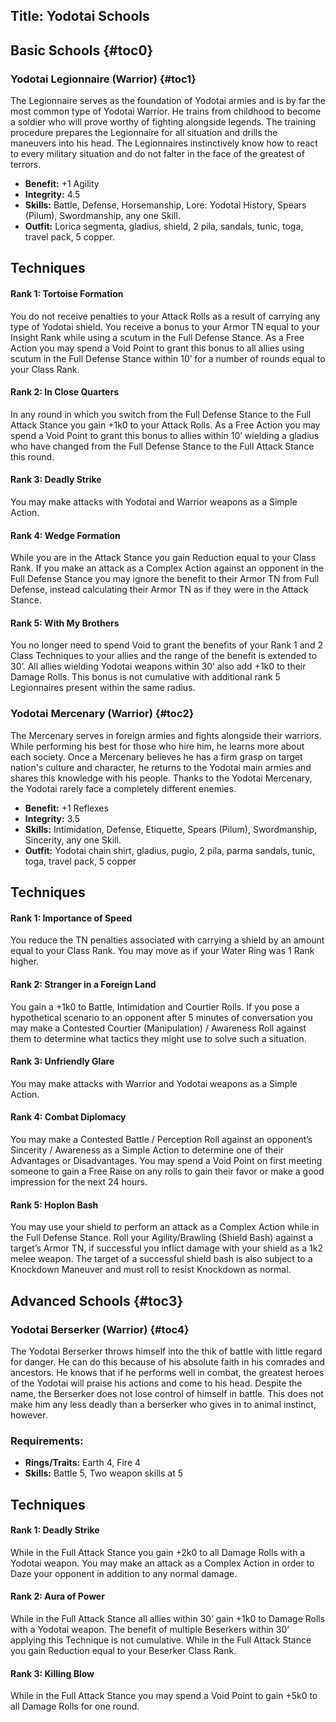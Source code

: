 Title: Yodotai Schools
---
## <span>Basic Schools</span> {#toc0}

### <span>Yodotai Legionnaire (Warrior)</span> {#toc1}

The Legionnaire serves as the foundation of Yodotai armies and is by far the most common type of Yodotai Warrior. He trains from childhood to become a soldier who will prove worthy of fighting alongside legends. The training procedure prepares the Legionnaire for all situation and drills the maneuvers into his head. The Legionnaires instinctively know how to react to every military situation and do not falter in the face of the greatest of terrors.

- <strong>Benefit:</strong> +1 Agility
- <strong>Integrity:</strong> 4.5
- <strong>Skills:</strong> Battle, Defense, Horsemanship, Lore: Yodotai History, Spears (Pilum), Swordmanship, any one Skill.
- <strong>Outfit:</strong> Lorica segmenta, gladius, shield, 2 pila, sandals, tunic, toga, travel pack, 5 copper.

## <strong>Techniques</strong>
#### Rank 1: Tortoise Formation

You do not receive penalties to your Attack Rolls as a result of carrying any type of Yodotai shield. You receive a bonus to your Armor TN equal to your Insight Rank while using a scutum in the Full Defense Stance. As a Free Action you may spend a Void Point to grant this bonus to all allies using scutum in the Full Defense Stance within 10’ for a number of rounds equal to your Class Rank.
#### Rank 2: In Close Quarters

In any round in which you switch from the Full Defense Stance to the Full Attack Stance you gain +1k0 to your Attack Rolls. As a Free Action you may spend a Void Point to grant this bonus to allies within 10’ wielding a gladius who have changed from the Full Defense Stance to the Full Attack Stance this round.
#### Rank 3: Deadly Strike

You may make attacks with Yodotai and Warrior weapons as a Simple Action.
#### Rank 4: Wedge Formation

While you are in the Attack Stance you gain Reduction equal to your Class Rank. If you make an attack as a Complex Action against an opponent in the Full Defense Stance you may ignore the benefit to their Armor TN from Full Defense, instead calculating their Armor TN as if they were in the Attack Stance.
#### Rank 5: With My Brothers

You no longer need to spend Void to grant the benefits of your Rank 1 and 2 Class Techniques to your allies and the range of the benefit is extended to 30’. All allies wielding Yodotai weapons within 30’ also add +1k0 to their Damage Rolls. This bonus is not cumulative with additional rank 5 Legionnaires present within the same radius.
### <span>Yodotai Mercenary (Warrior)</span> {#toc2}

The Mercenary serves in foreign armies and fights alongside their warriors. While performing his best for those who hire him, he learns more about each society. Once a Mercenary believes he has a firm grasp on target nation's culture and character, he returns to the Yodotai main armies and shares this knowledge with his people. Thanks to the Yodotai Mercenary, the Yodotai rarely face a completely different enemies.

- <strong>Benefit:</strong> +1 Reflexes
- <strong>Integrity:</strong> 3.5
- <strong>Skills:</strong> Intimidation, Defense, Etiquette, Spears (Pilum), Swordmanship, Sincerity, any one Skill.
- <strong>Outfit:</strong> Yodotai chain shirt, gladius, pugio, 2 pila, parma sandals, tunic, toga, travel pack, 5 copper

## <strong>Techniques</strong>
#### Rank 1: Importance of Speed

You reduce the TN penalties associated with carrying a shield by an amount equal to your Class Rank. You may move as if your Water Ring was 1 Rank higher.
#### Rank 2: Stranger in a Foreign Land

You gain a +1k0 to Battle, Intimidation and Courtier Rolls. If you pose a hypothetical scenario to an opponent after 5 minutes of conversation you may make a Contested Courtier (Manipulation) / Awareness Roll against them to determine what tactics they might use to solve such a situation.
#### Rank 3: Unfriendly Glare

You may make attacks with Warrior and Yodotai weapons as a Simple Action.
#### Rank 4: Combat Diplomacy

You may make a Contested Battle / Perception Roll against an opponent’s Sincerity / Awareness as a Simple Action to determine one of their Advantages or Disadvantages. You may spend a Void Point on first meeting someone to gain a Free Raise on any rolls to gain their favor or make a good impression for the next 24 hours.
#### Rank 5: Hoplon Bash

You may use your shield to perform an attack as a Complex Action while in the Full Defense Stance. Roll your Agility/Brawling (Shield Bash) against a target’s Armor TN, if successful you inflict damage with your shield as a 1k2 melee weapon. The target of a successful shield bash is also subject to a Knockdown Maneuver and must roll to resist Knockdown as normal.
## <span>Advanced Schools</span> {#toc3}

### <span>Yodotai Berserker (Warrior)</span> {#toc4}

The Yodotai Berserker throws himself into the thik of battle with little regard for danger. He can do this because of his absolute faith in his comrades and ancestors. He knows that if he performs well in combat, the greatest heroes of the Yodotai will praise his actions and come to his head. Despite the name, the Berserker does not lose control of himself in battle. This does not make him any less deadly than a berserker who gives in to animal instinct, however.

### Requirements:
- <strong>Rings/Traits:</strong> Earth 4, Fire 4
- <strong>Skills:</strong> Battle 5, Two weapon skills at 5

## <strong>Techniques</strong>
#### Rank 1: Deadly Strike

While in the Full Attack Stance you gain +2k0 to all Damage Rolls with a Yodotai weapon. You may make an attack as a Complex Action in order to Daze your opponent in addition to any normal damage.
#### Rank 2: Aura of Power

While in the Full Attack Stance all allies within 30’ gain +1k0 to Damage Rolls with a Yodotai weapon. The benefit of multiple Beserkers within 30’ applying this Technique is not cumulative. While in the Full Attack Stance you gain Reduction equal to your Beserker Class Rank.
#### Rank 3: Killing Blow

While in the Full Attack Stance you may spend a Void Point to gain +5k0 to all Damage Rolls for one round.
